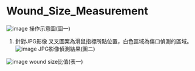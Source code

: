 # Wound_Size_Measurement
 
![image](https://user-images.githubusercontent.com/73085151/122198148-787be300-cecb-11eb-8aa6-bff2a7aee425.png)
操作示意圖(圖一)
1.	針對JPG影像
    叉叉圖案為滑鼠指標所點位置，白色區域為傷口偵測的區域。
![image](https://user-images.githubusercontent.com/73085151/122198180-829de180-cecb-11eb-8516-dc7e321f52ee.png)
JPG影像偵測結果(圖二)

![image](https://user-images.githubusercontent.com/73085151/122198217-8af61c80-cecb-11eb-89c2-ba71f6a3c516.png)
wound size比值(表一)
